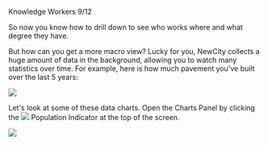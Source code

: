 Knowledge Workers 9/12

So now you know how to drill down to see who works where and what degree they have.

But how can you get a more macro view? Lucky for you, NewCity collects a huge amount of data in the background, allowing you to watch many statistics over time. For example, here is how much pavement you've built over the last 5 years:

![](Chart::StatPavementMSq)

Let's look at some of these data charts. Open the Charts Panel by clicking the ![](IconPersonMan) Population Indicator at the top of the screen.

![](docs/images/tutorial/economy/tutorial-economy-8-[3].png)

